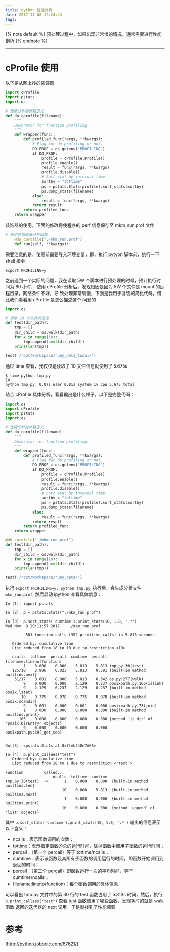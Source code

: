 ```yaml
---
title: python 性能分析
date: 2017-11-08 19:24:43
tags:
---
```


<!-- 文章开头都用它了，整齐才好看 -->
{% note default %}
预处理过程中，如果出现非常慢的情况，通常需要进行性能剖析
{% endnote %}

<!--more-->

---

# cProfile 使用
以下是从网上抄的装饰器

```python
import cProfile
import pstats
import os

# 性能分析装饰器定义
def do_cprofile(filename):
    """
    Decorator for function profiling.
    """
    def wrapper(func):
        def profiled_func(*args, **kwargs):
            # Flag for do profiling or not.
            DO_PROF = os.getenv("PROFILING")
            if DO_PROF:
                profile = cProfile.Profile()
                profile.enable()
                result = func(*args, **kwargs)
                profile.disable()
                # Sort stat by internal time.
                sortby = "tottime"
                ps = pstats.Stats(profile).sort_stats(sortby)
                ps.dump_stats(filename)
            else:
                result = func(*args, **kwargs)
            return result
        return profiled_func
    return wrapper
```

装饰器的使用，下面的修改将使程序的 perf 信息保存至 mkm_run.prof 文件

```python
# 应用装饰器来分析函数
    @do_cprofile("./mkm_run.prof")
    def run(self, **kwargs):
```

需要注意的是，使用前需要导入环境变量，即，执行 pytyon 脚本前，执行一下 shell 指令
```shell
export PROFILING=y
```

之前遇到一个实际的问题，我在读取 5W 个脚本进行预处理的时候，预计执行时间为 80 小时，
使用 cProfile 分析后，发现根因是因为 5W 个文件是 mount 的远程目录，网络条件不好，导
致处理非常缓慢，下面是我用于复现的简化代码，借此我们看看用 cProfile 是怎么描述这个
问题的
```python
import os

# 读取 10 个文件的信息
def test(dir_path):
    tmp = []
    dir_child = os.walk(dir_path)
    for x in range(10):
        tmp.append(next(dir_child))
    print(len(tmp))

test('/root/workspace/ruby_data_local/')
```

通过 time 查看，我仅仅是读取了 10 文件信息就使用了 5.675s
```shell
$ time python tmp.py
10
python tmp.py  0.07s user 0.01s system 1% cpu 5.675 total
```

结合 cProfile 具体分析，看看输出是什么样子，以下是完整代码：
```python
import os
import cProfile
import pstats
import os

# 性能分析装饰器定义
def do_cprofile(filename):
    """
    Decorator for function profiling.
    """
    def wrapper(func):
        def profiled_func(*args, **kwargs):
            # Flag for do profiling or not.
            DO_PROF = os.getenv("PROFILING")
            if DO_PROF:
                profile = cProfile.Profile()
                profile.enable()
                result = func(*args, **kwargs)
                profile.disable()
                # Sort stat by internal time.
                sortby = "tottime"
                ps = pstats.Stats(profile).sort_stats(sortby)
                ps.dump_stats(filename)
            else:
                result = func(*args, **kwargs)
            return result
        return profiled_func
    return wrapper

@do_cprofile("./mkm_run.prof")
def test(dir_path):
    tmp = []
    dir_child = os.walk(dir_path)
    for x in range(10):
        tmp.append(next(dir_child))
    print(len(tmp))

test('/root/workspace/ruby_data/')
```

执行 ``export PROFILING=y; python tmp.py``, 执行后，会生成分析文件 ``mkm_run.prof``,
然后启动 ipython 查看具体信息：
```
In [1]: import pstats

In [2]: p = pstats.Stats("./mkm_run.prof")

In [3]: p.sort_stats('cumtime').print_stats(10, 1.0, '.*')
Wed Nov  8 20:11:57 2017    ./mkm_run.prof

         501 function calls (352 primitive calls) in 5.813 seconds

   Ordered by: cumulative time
   List reduced from 18 to 10 due to restriction <10>

   ncalls  tottime  percall  cumtime  percall filename:lineno(function)
        1    0.000    0.000    5.813    5.813 tmp.py:30(test)
   125/10    2.906    0.023    5.813    0.581 {built-in method builtins.next}
    51/17    0.001    0.000    5.813    0.342 os.py:277(walk)
        9    0.000    0.000    2.129    0.237 posixpath.py:166(islink)
        9    2.129    0.237    2.129    0.237 {built-in method posix.lstat}
       10    0.775    0.078    0.775    0.078 {built-in method posix.scandir}
        9    0.001    0.000    0.001    0.000 posixpath.py:73(join)
        1    0.000    0.000    0.000    0.000 {built-in method builtins.print}
      105    0.000    0.000    0.000    0.000 {method 'is_dir' of 'posix.DirEntry' objects}
        9    0.000    0.000    0.000    0.000 posixpath.py:39(_get_sep)


Out[3]: <pstats.Stats at 0x7feb240e7d68>

In [4]: p.print_callees("test")
   Ordered by: cumulative time
   List reduced from 18 to 1 due to restriction <'test'>

Function         called...
                     ncalls  tottime  cumtime
tmp.py:30(test)  ->       1    0.000    0.000  {built-in method builtins.len}
                         10    0.000    5.813  {built-in method builtins.next}
                          1    0.000    0.000  {built-in method builtins.print}
                         10    0.000    0.000  {method 'append' of 'list' objects}
```

其中 ``p.sort_stats('cumtime').print_stats(10, 1.0, '.*')`` 输出的信息表示以下含义：
* ncalls：表示函数调用的次数；
* tottime：表示指定函数的总的运行时间，除掉函数中调用子函数的运行时间；
* percall：（第一个 percall）等于 tottime/ncalls；
* cumtime：表示该函数及其所有子函数的调用运行的时间，即函数开始调用到返回的时间；
* percall：（第二个 percall）即函数运行一次的平均时间，等于 cumtime/ncalls；
* filename:lineno(function)：每个函数调用的具体信息

可以看出 tmp.py 文件中的第 30 行的 test 函数占用了 5.813s 时间，然后，执行
``p.print_callees("test")`` 查看 test 函数调用了哪些函数，发现耗时的就是 walk 函数
返回的迭代器的 next 调用，于是就找到了性能瓶颈

# 参考
[http://python.jobbole.com/87621/]
